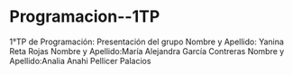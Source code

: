 # Programacion--1TP
1°TP de Programación: Presentación del grupo 
Nombre y Apellido: Yanina Reta Rojas
Nombre y Apellido:María Alejandra García Contreras 
Nombre y Apellido:Analia Anahi Pellicer Palacios

